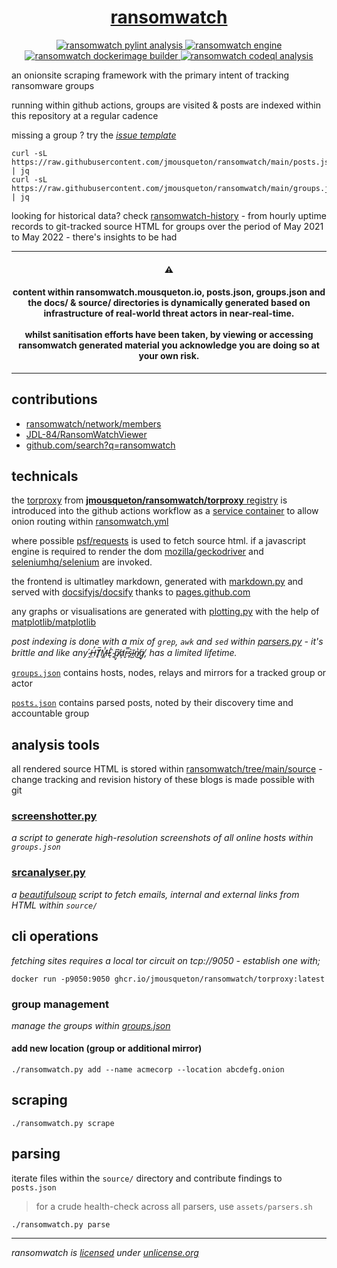 <div align="center">
<h1>
  <a href="https://ransomwatch.mousqueton.io">
    ransomwatch 
  </a>
</h1>
</div>

<p align="center">
  <a href="https://github.com/jmousqueton/ransomwatch/actions/workflows/pylint.yml">
    <img src="https://github.com/jmousqueton/ransomwatch/actions/workflows/pylint.yml/badge.svg" alt="ransomwatch pylint analysis" />
  </a>
  <a href="https://github.com/jmousqueton/ransomwatch/actions/workflows/ransomwatch.yml">
    <img src="https://github.com/jmousqueton/ransomwatch/actions/workflows/ransomwatch.yml/badge.svg" alt="ransomwatch engine" />
  </a>
  <a href="https://github.com/jmousqueton/ransomwatch/actions/workflows/ransomwatch-build.yml">
    <img src="https://github.com/jmousqueton/ransomwatch/actions/workflows/ransomwatch-build.yml/badge.svg" alt="ransomwatch dockerimage builder" />
  </a>
  <a href="https://github.com/jmousqueton/ransomwatch/actions/workflows/codeql-analysis.yml">
    <img src="https://github.com/jmousqueton/ransomwatch/actions/workflows/codeql-analysis.yml/badge.svg" alt="ransomwatch codeql analysis" />
  </a>
</p>

an onionsite scraping framework with the primary intent of tracking ransomware groups

running within github actions, groups are visited & posts are indexed within this repository at a regular cadence

missing a group ? try the [_issue template_](https://github.com/jmousqueton/ransomwatch/issues/new?assignees=&labels=✨+enhancement&template=newgroup.yml&title=new+group%3A+)

```shell
curl -sL https://raw.githubusercontent.com/jmousqueton/ransomwatch/main/posts.json | jq
curl -sL https://raw.githubusercontent.com/jmousqueton/ransomwatch/main/groups.json | jq
```

looking for historical data? check [ransomwatch-history](https://github.com/joshhighet/ransomwatch-history) - from hourly uptime records to git-tracked source HTML for groups over the period of May 2021 to May 2022 - there's insights to be had

---

<h4 align="center">⚠️</h4>

<h4 align="center">
  content within ransomwatch.mousqueton.io, posts.json, groups.json and the docs/ & source/ directories is dynamically generated based on infrastructure of real-world threat actors in near-real-time. <br><br> whilst sanitisation efforts have been taken, by viewing or accessing ransomwatch generated material you acknowledge you are doing so at your own risk.
</h4>

---

## contributions 

- [ransomwatch/network/members](https://github.com/joshhighet/ransomwatch/network/members)
- [JDL-84/RansomWatchViewer](https://github.com/JDL-84/RansomWatchViewer)
- [github.com/search?q=ransomwatch](https://github.com/search?o=desc&q=ransomwatch&s=updated&type=Repositories)

## technicals

the [torproxy](https://github.com/jmousqueton/torproxy) from [**jmousqueton/ransomwatch/torproxy** registry](https://github.com/jmousqueton/jmousqueton/pkgs/container/ransomwatch%2Ftorproxy) is introduced into the github actions workflow as a [service container](https://docs.github.com/en/actions/guides/about-service-containers) to allow onion routing within  [ransomwatch.yml](https://github.com/JMousqueton/ransomwatch/blob/main/.github/workflows/ransomwatch.yml)

where possible [psf/requests](https://github.com/psf/requests) is used to fetch source html. if a javascript engine is required to render the dom [mozilla/geckodriver](https://github.com/mozilla/geckodriver) and [seleniumhq/selenium](https://github.com/SeleniumHQ/selenium) are invoked.

the frontend is ultimatley markdown, generated with [markdown.py](https://github.com/jmousqueton/ransomwatch/blob/main/markdown.py) and served with [docsifyjs/docsify](https://github.com/docsifyjs/docsify) thanks to [pages.github.com](https://pages.github.com)

any graphs or visualisations are generated with [plotting.py](https://github.com/jmousqueton/ransomwatch/blob/main/plotting.py) with the help of [matplotlib/matplotlib](https://github.com/matplotlib/matplotlib)

_post indexing is done with a mix of `grep`, `awk` and `sed` within [parsers.py](https://github.com/joshhighet/ransomwatch/blob/main/parsers.py) - it's brittle and like any  ̴̭́H̶̤̓T̸̙̅M̶͇̾L̷͑ͅ ̴̙̏p̸̡͆a̷̛̦r̵̬̿s̴̙͛ĩ̴̺n̸̔͜g̸̘̈, has a limited lifetime._

[`groups.json`](https://github.com/jmousqueton/ransomwatch/blob/main/groups.json) contains hosts, nodes, relays and mirrors for a tracked group or actor

[`posts.json`](https://github.com/jmousqueton/ransomwatch/blob/main/posts.json) contains parsed posts, noted by their discovery time and accountable group

## analysis tools

all rendered source HTML is stored within [ransomwatch/tree/main/source](https://github.com/jmousqueton/ransomwatch/tree/main/source) - change tracking and revision history of these blogs is made possible with git

### [screenshotter.py](https://github.com/jmousqueton/ransomwatch/blob/main/screenshotter.py)

_a script to generate high-resolution screenshots of all online hosts within `groups.json`_

### [srcanalyser.py](https://github.com/jmousqueton/ransomwatch/blob/main/srcanalyser.py)

_a [beautifulsoup](https://code.launchpad.net/~leonardr/beautifulsoup/bs4) script to fetch emails, internal and external links from HTML within `source/`_

## cli operations

_fetching sites requires a local tor circuit on tcp://9050 - establish one with;_

```shell
docker run -p9050:9050 ghcr.io/jmousqueton/ransomwatch/torproxy:latest
```

### group management

_manage the groups within [groups.json](groups.json)_

#### add new location (group or additional mirror)

```shell
./ransomwatch.py add --name acmecorp --location abcdefg.onion
```

## scraping

```shell
./ransomwatch.py scrape
```

## parsing

iterate files within the `source/` directory and contribute findings to `posts.json`

> for a crude health-check across all parsers, use `assets/parsers.sh`

```shell
./ransomwatch.py parse
```

---

_ransomwatch is [licensed](https://github.com/jmousqueton/ransomwatch/blob/main/LICENSE) under [unlicense.org](https://unlicense.org)_
